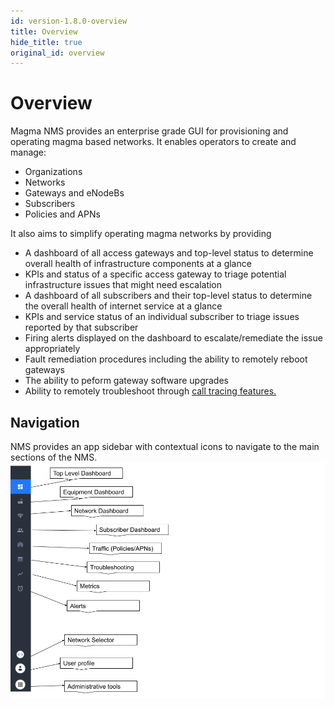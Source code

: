 ```yaml
---
id: version-1.8.0-overview
title: Overview
hide_title: true
original_id: overview
---
```


# Overview

Magma NMS provides an enterprise grade GUI for provisioning and operating magma based networks.
It enables operators to create and manage:

- Organizations
- Networks
- Gateways and eNodeBs
- Subscribers
- Policies and APNs

It also aims to simplify operating magma networks by providing

- A dashboard of all access gateways and top-level status to determine overall health of infrastructure components at a glance
- KPIs and status of a specific access gateway to triage potential infrastructure issues that might need escalation
- A dashboard of all subscribers and their top-level status to determine the overall health of internet service at a glance
- KPIs and service status of an individual subscriber to triage issues reported by that subscriber
- Firing alerts displayed on the dashboard to escalate/remediate the issue appropriately
- Fault remediation procedures including the ability to remotely reboot gateways
- The ability to peform gateway software upgrades
- Ability to remotely troubleshoot through [call tracing features.](../howtos/call_tracing)

## Navigation

NMS provides an app sidebar with contextual icons to navigate to the main sections of the NMS.
![app_sidebar](../../../../readmes/assets/nms/userguide/app_sidebar.png)
